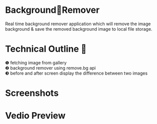 # Background🦰Remover
Real time background remover application which will remove the image background & save the removed background image to local file storage.
# Technical Outline 📕
❶ fetching image from gallery\
❷ background remover using remove.bg api\
❸ before and after screen display the difference between two images
# Screenshots
# Vedio Preview
